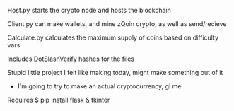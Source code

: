 Host.py starts the crypto node and hosts the blockchain

Client.py can make wallets, and mine zQoin crypto, as well as send/recieve

Calculate.py calculates the maximum supply of coins based on difficulty vars

Includes [DotSlashVerify](https://github.com/dotslashCosmic/DotSlashVerify) hashes for the files

Stupid little project I felt like making today, might make something out of it
- I'm going to try to make an actual cryptocurrency, gl me

Requires $ pip install flask & tkinter
